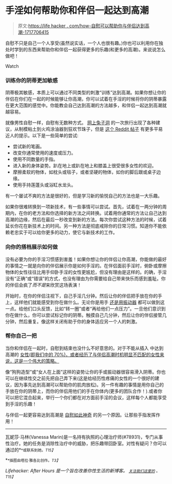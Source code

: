 # 手淫如何帮助你和伴侣一起达到高潮

> 原文:[https://life hacker . com/how-自慰可以帮助你与伴侣达到高潮-1717706415](https://lifehacker.com/how-masturbation-can-help-you-orgasm-with-a-partner-1717706415)

自慰不只是自己一个人享受(虽然说实话，一个人也很有趣。)你也可以利用你在独处时学到的东西来帮助你和伴侣一起获得更多的乐趣(和更多的高潮)。来说说怎么做吧！

Watch

### 训练你的阴蒂更加敏感

阴蒂极其敏感，本质上可以通过不同类型的刺激“训练”达到高潮。如果你想让你的伴侣在你们在一起的时候能够让你高潮，你可以试着在手淫的时候将你的阴蒂暴露在更大范围的感觉中。你能教会自己达到高潮的方法越多，和伴侣一起达到高潮就越容易。

就像男性自慰一样，自慰有无数种方式。 [网上兔子洞](http://www.letsmasturbate.com/women/index.shtml) 的一次旅行出现了各种建议，从制模粘土到火鸡涂油器到狂欢节珠子，但是 [这个 Reddit 帖子](http://www.reddit.com/r/sex/comments/1724jq/women_of_reddit_how_do_you_really_masturbate/) 有更多平易近人的提示。以下是一些简单的尝试:

*   尝试新的笔画。
*   改变你通常使用的速度或压力。
*   使用不同数量的手指。
*   进入新的身体姿势。趴在地上或趴在地上和膝盖上很受很多女性的欢迎。
*   摩擦柔软的物体，如枕头或毯子，或者坚硬的物体，如你的脚后跟或桌子边缘。
*   使用手持莲蓬头或浴缸水龙头。

有一个屡试不爽的方法是很好的，但是学习新的愉悦自己的方法也是一大乐趣。

如果你很难转换到一项新技术，有一些事情可以尝试。首先，试着在一两分钟的周期内，在你的老方法和你选择的新方法之间转换。试着用你通常的方法让自己达到高潮的边缘，然后在最后一秒改变到新的方法。每次你尝试这种方法的时候，试着延长你花在新技术上的时间。另一种方法是彻底戒除你的日常习惯。知道你不能依赖老忠实于可以给你更多的动力，使它与新技术的工作。

### 向你的搭档展示如何做

没有必要为你的手淫习惯感到害羞！如果你想让你的伴侣让你高潮，你能做的最好的事情之一就是向你的伴侣展示你是如何手淫的。在伴侣面前手淫时，俯卧或摩擦物体的女性往往比用手仰卧手淫的女性更尴尬，但没有理由是这样的。的确，手淫没有“正确”或“错误”的方式，也没有理由为你需要给自己带来快乐而感到羞耻。你的伴侣会疯了*而不是*来欣赏这场表演！

开始时，在你的伴侣注视下，自己手淫几分钟。然后让你的伴侣把手放在你的手上，这样他们就能感受到你在做什么。无论你是用手 [还是用振动器](https://lifehacker.com/a-newcomers-guide-to-masturbating-with-a-vibrator-1715629344) 都可以做到这一点。给他们口头反馈，比如“转一圈”或者“再给他们一点压力”。一旦他们意识到你在做什么，你可以尝试标记你的阴蒂。触摸自己几分钟，然后让你的伴侣接管几分钟，然后重复。像这样关闭有助于你的身体适应另一个人的刺激。

### 帮你自己一把

当你和伴侣在一起时，自慰到结束也没什么不好意思的。对于不能从插入 中达到高潮的 [女性(即我们中的 70%)，或者经历了与伴侣高潮时机明显不匹配的女性来说，这是一个伟大的策略。](https://lifehacker.com/the-simplest-way-to-orgasm-if-penetration-isn-t-enough-1695351842)

像“狗狗造型”或“女人在上面”这样的姿势让你的手或振动器很容易滑入阴蒂。你也可以在继续性交之前先把自己弄下来(这是给经历性疼痛的女性的一个很好的建议，因为事先达到高潮可以帮助你的肌肉放松)。另一件有趣的事情是用你自己的手放在你的阴蒂上，而你的伴侣用他们的手在你体内(更多的团队合作！).或者你可以把它混合起来，举行一个你们都在对方面前手淫的会议，这样每个人都能享受到手淫的乐趣！

与伴侣一起更容易达到高潮是 [自慰如此神奇](https://lifehacker.com/a-womans-guide-to-learning-to-love-masturbation-1713950621) 的另一个原因。让那些手指发挥作用！

* * *

瓦妮莎·马林(Vanessa Marin)是一名持有执照的心理治疗师(#78931)，专门从事性治疗。她的任务是消除性治疗中的威胁，把乐趣带回卧室。对性有疑问？你可以通过的[<small></small>](mailto:Vanessa.Marin@Lifehacker.com)*<small>*或联系到她。*T15】</small>*

*<small>*插图由塔拉·雅各比创作。*T3】</small>*

*Lifehacker: After Hours 是一个旨在改善你性生活的新博客。 [<small>*关注我们这里的*</small>](https://twitter.com/LHAfterHours) <small>*。*T15】</small>*